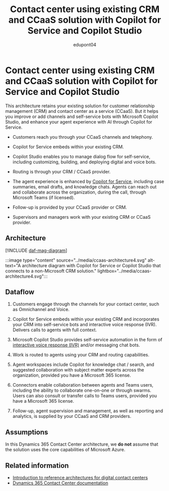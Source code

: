 ﻿---
title: Contact center using existing CRM and CCaaS solution with Copilot for Service and Copilot Studio 
description: Learn about reference architectures for contact centers with external customer service solutions and Microsoft Copilot for Service or Copilot Studio.
author: edupont04
ms.author: fredgraver
ms.topic: article
ms.date: 06/27/2024
---

# Contact center using existing CRM and CCaaS solution with Copilot for Service and Copilot Studio

This architecture retains your existing solution for customer relationship management (CRM) and contact center as a service (CCaaS). But it helps you improve or add channels and self-service bots with Microsoft Copilot Studio, and enhance your agent experience with AI through Copilot for Service.  

- Customers reach you through your CCaaS channels and telephony.  

- Copilot for Service embeds within your existing CRM.  

- Copilot Studio enables you to manage dialog flow for self-service, including customizing, building, and deploying digital and voice bots.  

- Routing is through your CRM / CCaaS provider.  

- The agent experience is enhanced by [Copilot for Service](/microsoft-copilot-service/about-microsoft-copilot-for-service), including case summaries, email drafts, and knowledge chats. Agents can reach out and collaborate across the organization, during the call, through Microsoft Teams (if licensed).  

- Follow-up is provided by your CCaaS provider or CRM.  

- Supervisors and managers work with your existing CRM or CCaaS provider.  

## Architecture

[!INCLUDE [daf-mag-diagram](../includes/daf-mag-diagram.md)]

:::image type="content" source="../media/ccaas-architecture4.svg" alt-text="A architecture diagram with Copilot for Service or Copilot Studio that connects to a non-Microsoft CRM solution." lightbox="../media/ccaas-architecture4.svg":::

## Dataflow

1. Customers engage through the channels for your contact center, such as Omnichannel and Voice.

2. Copilot for Service embeds within your existing CRM and incorporates your CRM into self-service bots and interactive voice response (IVR). Delivers calls to agents with full context.

3. Microsoft Copilot Studio provides self-service automation in the form of [interactive voice response (IVR)](/microsoft-copilot-studio/voice-overview) and/or messaging chat bots.

4. Work is routed to agents using your CRM and routing capabilities.

5. Agent workspaces include Copilot for knowledge chat / search, and suggested collaboration with subject matter experts across the organization, provided you have a Microsoft 365 license.

6. Connectors enable collaboration between agents and Teams users, including the ability to collaborate one-on-one or through swarms. Users can also consult or transfer calls to Teams users, provided you have a Microsoft 365 license.

7. Follow-up, agent supervision and management, as well as reporting and analytics, is supplied by your CCaaS and CRM providers.
<!-- 
(To come: Components, Related Resources. I don't have access to how the Dynamics 365 Contact Center Learn pages are being laid out, so we'll have to wait for this.) -->

## Assumptions

In this Dynamics 365 Contact Center architecture, we **do not** assume that the solution uses the core capabilities of Microsoft Azure.

## Related information

- [Introduction to reference architectures for digital contact centers](contact-center-overview.md)  
- [Dynamics 365 Contact Center documentation](/dynamics365/contact-center/)  
